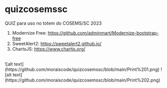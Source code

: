 # quizcosemssc
QUIZ para uso no totem do COSEMS/SC 2023

1. Modernize Free: https://github.com/adminmart/Modernize-bootstrap-free
2. SweetAlert2: https://sweetalert2.github.io/
3. ChartsJS: https://www.chartjs.org/
<br/>
![alt text](https://github.com/moraiscode/quizcosemssc/blob/main/Print%201.png)
![alt text](https://github.com/moraiscode/quizcosemssc/blob/main/Print%202.png)

